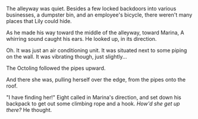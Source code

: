 The alleyway was quiet. Besides a few locked backdoors into various businesses, a dumpster bin, and an employee's bicycle, there weren't many places that Lily could hide.

As he made his way toward the middle of the alleyway, toward Marina, A whirring sound caught his ears. He looked up, in its direction.

Oh. It was just an air conditioning unit. It was situated next to some piping on the wall. It was vibrating though, just slightly...

The Octoling followed the pipes upward.

And there she was, pulling herself over the edge, from the pipes onto the roof.

"I have finding her!" Eight called in Marina's direction, and set down his backpack to get out some climbing rope and a hook. *How'd she get up there?* He thought.